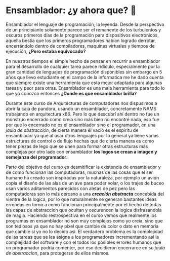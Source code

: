# Ensamblador: ¿y ahora que? :thinking:

Ensamblador el lenguaje de programación, la leyenda. Desde la perspectiva de un
principiante solamente parece ser el remanente de los turbulentos y oscuros primeros
días de la programación para dispositivos electrónicos, aquella bestia que los primeros
programadores habían logrado derrotar, encerrándolo dentro de compiladores,
maquinas virtuales y tiempos de ejecución, __¿Pero estaba equivocado?__

En nuestros tiempos el simple hecho de pensar en recurrir a ensamblador para el
desarrollo de cualquier tarea parece ridículo, especialmente por la gran cantidad de lenguajes de
programación disponibles sin embargo en 5 años que llevo estudiante en el campo de la
informatica me he dado cuenta que siempre existe una herramienta que esta mejor adaptada
para algunas tareas y peor para otras. Ensamblador es una mala herramienta para
todo lo que yo conozco entonces __¿Donde es que ensamblador brilla?__

Durante este curso de Arquitecturas de computadoras nos dispusimos a abrir la caja
de pandora, usando un ensamblador, concretamente NAMS trabajando en arquitectura x86.
Pero lo que descubrí ahí dentro no fue un monstruo encerrado como creía sino más bien
no encontré nada, eso fue por que lo encerrado no es el ensamblador sino el programador,
en una _jaula de abstracción_, de cierta manera él vació es el espíritu de ensamblador
ya que al usar otros lenguajes por lo general ya tiene varias estructuras de control o
de flujo hechas que de cierta manera es como tener piezas de lego que se unen para formar
otras estructuras más complejas por otro lado con ensamblador 
__los legos se crean a imagen y semejanza del programador__.

Parte del objetivo del curso es desmitificar la existencia de ensamblador y de como
funcionan las computadoras, muchas de las cosas que el ser humano ha creado son inspiradas
por la naturaleza, por ejemplo un avión copia el diseño de las alas de un ave para poder
volar, o los trajes de buceo usan varios aditamentos parecidos con aletas de pez pero
las computadoras son lo más cercano a una ___creación abstracta___ concebida del vientre
de la logica, por lo que naturalmente se generan bastantes ideas erroneas en torno a como
funcionan principalmente por el hecho de todas las capaz de abstraccion que ocultan y oscurencen
la logica disfrasandola de magia. Haciendo restrospectiva en el curso vemos que realmente
los programas en ensamblador no son muy complejos como yo creia, sino que son tediosos ya que
no hay pixel que cambie de color o dato en memoria que cambie si yo no lo decido asi. 
El verdadero problema es la complejidad de las tareas que se les asigna a los programadores
incrementando asi la complejidad del software y con el todos los posibles errores humanos
que un programador podria comenter, por eso decidieron encerrarce en su _jaula de abstraccion_,
para protegerse de ellos mismos.
